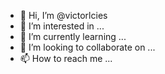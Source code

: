 - 👋 Hi, I’m @victorlcies
- 👀 I’m interested in ...
- 🌱 I’m currently learning ...
- 💞️ I’m looking to collaborate on ...
- 📫 How to reach me ...

<!---
victorlcies/victorlcies is a ✨ special ✨ repository because its `README.md` (this file) appears on your GitHub profile.
You can click the Preview link to take a look at your changes.
--->

